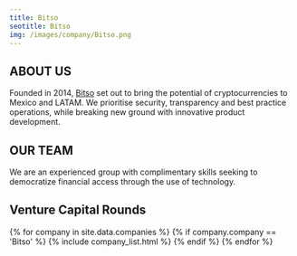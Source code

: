 ```yaml
---
title: Bitso
seotitle: Bitso
img: /images/company/Bitso.png
---
```


## ABOUT US

Founded in 2014, <a href="https://bitso.com">Bitso</a> set out to bring the potential of cryptocurrencies to Mexico and LATAM. We prioritise security, transparency and best practice operations, while breaking new ground with innovative product development.

## OUR TEAM

We are an experienced group with complimentary skills seeking to democratize financial access through the use of technology.

## Venture Capital Rounds

{% for company in site.data.companies %}
{% if company.company == 'Bitso' %}
{% include company_list.html %}
{% endif %}
{% endfor %}